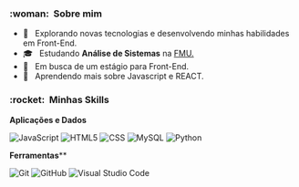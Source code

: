 


<h3> :woman: &nbsp;Sobre mim </h3>

- 🤔 &nbsp; Explorando novas tecnologias e desenvolvendo minhas habilidades em Front-End.
- 🎓 &nbsp; Estudando **Análise de Sistemas** na <a href="link da sua faculdade">FMU.</a>
- 💼 &nbsp; Em busca de um estágio para Front-End.
- 🌱 &nbsp; Aprendendo mais sobre Javascript e REACT.

<h3> :rocket: &nbsp;Minhas Skills </h3>

**Aplicações e Dados**

  ![JavaScript](https://img.shields.io/badge/-JavaScript-333333?style=flat&logo=javascript)
  ![HTML5](https://img.shields.io/badge/-HTML5-333333?style=flat&logo=HTML5)
  ![CSS](https://img.shields.io/badge/-CSS-333333?style=flat&logo=CSS3&logoColor=1572B6)
  ![MySQL](https://img.shields.io/badge/-MySQL-333333?style=flat&logo=mysql)
  ![Python](https://img.shields.io/badge/Python-3776AB?style=for-the-badge&logo=python&logoColor=white)
  
**Ferramentas****

  ![Git](https://img.shields.io/badge/-Git-333333?style=flat&logo=git)
  ![GitHub](https://img.shields.io/badge/-GitHub-333333?style=flat&logo=github)
  ![Visual Studio Code](https://img.shields.io/badge/-Visual%20Studio%20Code-333333?style=flat&logo=visual-studio-code&logoColor=007ACC)


<br/>



